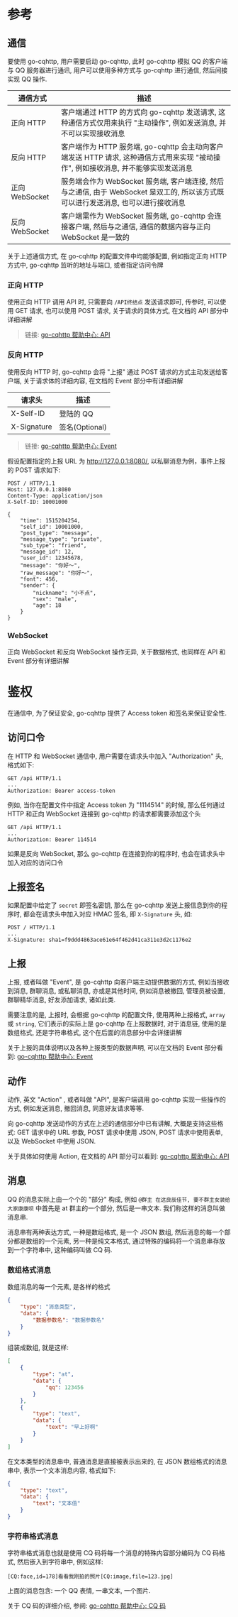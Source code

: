 # 参考

## 通信

要使用 go-cqhttp, 用户需要启动 go-cqhttp, 此时 go-cqhttp 模拟 QQ 的客户端与 QQ 服务器进行通讯, 用户可以使用多种方式与 go-cqhttp 进行通信, 然后间接实现 QQ 操作.

| 通信方式         | 描述                                                                                 |
|--------------|------------------------------------------------------------------------------------|
| 正向 HTTP      | 客户端通过 HTTP 的方式向 go-cqhttp 发送请求, 这种通信方式仅用来执行 "主动操作", 例如发送消息, 并不可以实现接收消息             |
| 反向 HTTP      | 客户端作为 HTTP 服务端, go-cqhttp 会主动向客户端发送 HTTP 请求, 这种通信方式用来实现 "被动操作", 例如接收消息, 并不能够实现发送消息 |
| 正向 WebSocket | 服务端会作为 WebSocket 服务端, 客户端连接, 然后与之通信, 由于 WebSocket 是双工的, 所以该方式既可以进行发送消息, 也可以进行接收消息  |
| 反向 WebSocket | 客户端需作为 WebSocket 服务端, go-cqhttp 会连接客户端, 然后与之通信, 通信的数据内容与正向 WebSocket 是一致的          |

关于上述通信方式, 在 go-cqhttp 的配置文件中均能够配置, 例如指定正向 HTTP 方式中, go-cqhttp 监听的地址与端口, 或者指定访问令牌

### 正向 HTTP

使用正向 HTTP 调用 API 时, 只需要向 `/API终结点` 发送请求即可, 传参时, 可以使用 GET 请求, 也可以使用 POST 请求, 关于请求的具体方式, 在文档的 API 部分中详细讲解

> 链接: [go-cqhttp 帮助中心: API](/api)

### 反向 HTTP

使用反向 HTTP 时, go-cqhttp 会将 "上报" 通过 POST 请求的方式主动发送给客户端, 关于请求体的详细内容, 在文档的 Event 部分中有详细讲解

| 请求头 | 描述 |
| --- | --- |
| X-Self-ID| 登陆的 QQ |
| X-Signature | 签名(Optional) |

> 链接: [go-cqhttp 帮助中心: Event](/event)

假设配置指定的上报 URL 为 http://127.0.0.1:8080/, 以私聊消息为例，事件上报的 POST 请求如下:

```http
POST / HTTP/1.1
Host: 127.0.0.1:8080
Content-Type: application/json
X-Self-ID: 10001000

{
    "time": 1515204254,
    "self_id": 10001000,
    "post_type": "message",
    "message_type": "private",
    "sub_type": "friend",
    "message_id": 12,
    "user_id": 12345678,
    "message": "你好～",
    "raw_message": "你好～",
    "font": 456,
    "sender": {
        "nickname": "小不点",
        "sex": "male",
        "age": 18
    }
}

```

### WebSocket

正向 WebSocket 和反向 WebSocket 操作无异, 关于数据格式, 也同样在 API 和 Event 部分有详细讲解

# 鉴权

在通信中, 为了保证安全, go-cqhttp 提供了 Access token 和签名来保证安全性.

## 访问口令

在 HTTP 和 WebSocket 通信中, 用户需要在请求头中加入 "Authorization" 头, 格式如下:

```http
GET /api HTTP/1.1
...
Authorization: Bearer access-token
```

例如, 当你在配置文件中指定 Access token 为 "1114514" 的时候, 那么任何通过 HTTP 和正向 WebSocket 连接到 go-cqhttp 的请求都需要添加这个头

```http
GET /api HTTP/1.1
...
Authorization: Bearer 114514
```

如果是反向 WebSocket, 那么 go-cqhttp 在连接到你的程序时, 也会在请求头中加入对应的访问口令

## 上报签名

如果配置中给定了 `secret` 即签名密钥, 那么在 go-cqhttp 发送上报信息到你的程序时, 都会在请求头中加入对应 HMAC 签名, 即 `X-Signature` 头, 如:

```http
POST / HTTP/1.1
...
X-Signature: sha1=f9ddd4863ace61e64f462d41ca311e3d2c1176e2

```


## 上报

上报, 或者叫做 "Event", 是 go-cqhttp 向客户端主动提供数据的方式, 例如当接收到消息, 群聊消息, 或私聊消息, 亦或是其他时间, 例如消息被撤回, 管理员被设置, 群聊精华消息, 好友添加请求, 诸如此类.

需要注意的是, 上报时, 会根据 go-cqhttp 的配置文件, 使用两种上报格式, `array` 或 `string`, 它们表示的实际上是 go-cqhttp 在上报数据时, 对于消息链, 使用的是数组格式, 还是字符串格式, 这个在后面的消息部分中会详细讲解

关于上报的具体说明以及各种上报类型的数据声明, 可以在文档的 Event 部分看到: [go-cqhttp 帮助中心: Event](/event)

## 动作

动作, 英文 "Action" , 或者叫做 "API", 是客户端调用 go-cqhttp 实现一些操作的方式, 例如发送消息, 撤回消息, 同意好友请求等等.

向 go-cqhttp 发送动作的方式在上述的通信部分中已有讲解, 大概是支持这些格式: GET 请求中的 URL 参数, POST 请求中使用 JSON, POST 请求中使用表单, 以及 WebSocket 中使用 JSON.

关于具体如何使用 Action, 在文档的 API 部分可以看到: [go-cqhttp 帮助中心: API](/api)

## 消息

QQ 的消息实际上由一个个的 "部分" 构成, 例如 `@群主 在这良辰佳节, 要不群主女装给大家康康呗` 中首先是 at 群主的一个部分, 然后是一串文本. 我们称这样的消息叫做消息串.

消息串有两种表达方式, 一种是数组格式, 是一个 JSON 数组, 然后消息的每一个部分都是数组的一个元素, 另一种是纯文本格式, 通过特殊的编码将一个消息串存放到一个字符串中, 这种编码叫做 CQ 码.

### 数组格式消息

数组消息的每一个元素, 是各样的格式
```json
{
    "type": "消息类型",
    "data": {
        "数据参数名": "数据参数名"
    }
}
```

组装成数组, 就是这样:
```json
[
    {
        "type": "at",
        "data": {
            "qq": 123456
        }
    },
    {
        "type": "text",
        "data": {
            "text": "早上好啊"
        }
    }
]
```

在文本类型的消息串中, 普通消息是直接被表示出来的, 在 JSON 数组格式的消息串中, 表示一个文本消息内容, 格式如下:
```json
{
    "type": "text",
    "data": {
        "text": "文本值"
    }
}
```

### 字符串格式消息

字符串格式消息也就是使用 CQ 码将每一个消息的特殊内容部分编码为 CQ 码格式, 然后嵌入到字符串中, 例如这样:
```
[CQ:face,id=178]看看我刚拍的照片[CQ:image,file=123.jpg]
```

上面的消息包含: 一个 QQ 表情, 一串文本, 一个图片.

关于 CQ 码的详细介绍, 参阅: [go-cqhttp 帮助中心: CQ 码](/cqcode)